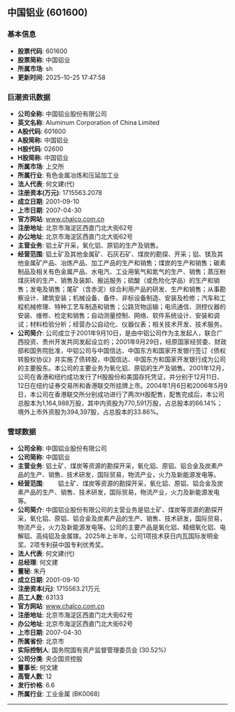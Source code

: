 ## 中国铝业 (601600)

### 基本信息

- **股票代码**: 601600
- **股票简称**: 中国铝业
- **所属市场**: sh
- **更新时间**: 2025-10-25 17:47:58

### 巨潮资讯数据

- **公司全称**: 中国铝业股份有限公司
- **英文名称**: Aluminum Corporation of China Limited
- **A股代码**: 601600
- **A股简称**: 中国铝业
- **H股代码**: 02600
- **H股简称**: 中国铝业
- **所属市场**: 上交所
- **所属行业**: 有色金属冶炼和压延加工业
- **法人代表**: 何文建(代)
- **注册资本(万元)**: 1715563.2078
- **成立日期**: 2001-09-10
- **上市日期**: 2007-04-30
- **官方网站**: www.chalco.com.cn
- **注册地址**: 北京市海淀区西直门北大街62号
- **办公地址**: 北京市海淀区西直门北大街62号
- **主营业务**: 铝土矿开采，氧化铝、原铝的生产及销售。
- **经营范围**: 铝土矿及其他金属矿、石灰石矿、煤炭的勘探、开采；铝、镁及其他金属矿产品、冶炼产品、加工产品的生产和销售；煤炭的生产和销售；碳素制品及相关有色金属产品、水电汽、工业用氧气和氮气的生产、销售；蒸压粉煤灰砖的生产、销售及装卸、搬运服务；硫酸（或危险化学品）的生产和销售；发电及销售；尾矿（含赤泥）综合利用产品的研发、生产和销售；从事勘察设计、建筑安装；机械设备、备件、非标设备制造、安装及检修；汽车和工程机械修理、特种工艺车制造和销售；公路货物运输；电讯通信、测控仪器的安装、维修、检定和销售；自动测量控制、网络、软件系统设计、安装和调试；材料检验分析；经营办公自动化、仪器仪表；相关技术开发、技术服务。
- **公司简介**: 公司成立于2001年9月10日，是由中铝公司作为主发起人，联合广西投资、贵州开发共同发起设立的；2001年9月29日，经原国家经贸委、财政部和国务院批准，中铝公司与中国信达、中国东方和国家开发银行签订《债权转股权协议》并实施了债转股，中国信达、中国东方和国家开发银行成为公司的主要股东。本公司的主要业务为氧化铝、原铝的生产及销售。2001年12月，公司在香港和纽约成功发行了H股股份和美国存托凭证，并分别于12月11日、12日在纽约证券交易所和香港联交所挂牌上市。2004年1月6日和2006年5月9日，本公司在香港联交所分别成功进行了两次H股配售，配售完成后，本公司总股本为1,164,988万股，其中内资股为770,591万股，占总股本的66.14%；境外上市外资股为394,397股，占总股本的33.86%。

### 雪球数据

- **公司全称**: 中国铝业股份有限公司
- **公司简称**: 中国铝业
- **主营业务**: 铝土矿、煤炭等资源的勘探开采，氧化铝、原铝、铝合金及炭素产品的生产、销售、技术研发，国际贸易，物流产业，火力及新能源发电等。
- **经营范围**: 　　铝土矿、煤炭等资源的勘探开采，氧化铝、原铝、铝合金及炭素产品的生产、销售、技术研发，国际贸易，物流产业，火力及新能源发电等。
- **公司简介**: 中国铝业股份有限公司的主营业务是铝土矿、煤炭等资源的勘探开采，氧化铝、原铝、铝合金及炭素产品的生产、销售、技术研发，国际贸易，物流产业，火力及新能源发电等。公司的主要产品是氧化铝、精细氧化铝、电解铝、高纯铝及金属镓。2025年上半年，公司1项技术获日内瓦国际发明金奖、2项专利获中国专利优秀奖。
- **法人代表**: 何文建(代)
- **总经理**: 何文建
- **董秘**: 朱丹
- **成立日期**: 2001-09-10
- **注册资本(元)**: 1715563.21万元
- **员工人数**: 63133
- **官方网站**: www.chalco.com.cn
- **注册地址**: 北京市海淀区西直门北大街62号
- **办公地址**: 北京市海淀区西直门北大街62号
- **上市日期**: 2007-04-30
- **所属省份**: 北京市
- **实际控制人**: 国务院国有资产监督管理委员会 (30.52%)
- **公司分类**: 央企国资控股
- **董事长**: 何文建
- **高管人数**: 12
- **发行价格**: 6.6
- **所属行业**: 工业金属 (BK0068)

---